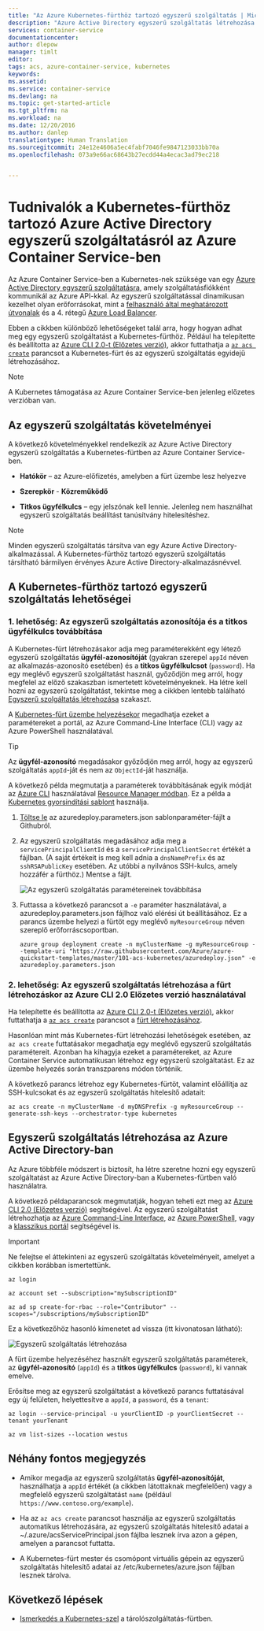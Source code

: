 ```yaml
---
title: "Az Azure Kubernetes-fürthöz tartozó egyszerű szolgáltatás | Microsoft Docs"
description: "Azure Active Directory egyszerű szolgáltatás létrehozása és kezelése az Azure Container Service-fürtben Kubernetes-szel"
services: container-service
documentationcenter: 
author: dlepow
manager: timlt
editor: 
tags: acs, azure-container-service, kubernetes
keywords: 
ms.assetid: 
ms.service: container-service
ms.devlang: na
ms.topic: get-started-article
ms.tgt_pltfrm: na
ms.workload: na
ms.date: 12/20/2016
ms.author: danlep
translationtype: Human Translation
ms.sourcegitcommit: 24e12e4606a5ec4fabf7046fe9847123033bb70a
ms.openlocfilehash: 073a9e66ac68643b27ecdd44a4ecac3ad79ec218


---
```


# <a name="about-the-azure-active-directory-service-principal-for-a-kubernetes-cluster-in-azure-container-service"></a>Tudnivalók a Kubernetes-fürthöz tartozó Azure Active Directory egyszerű szolgáltatásról az Azure Container Service-ben



Az Azure Container Service-ben a Kubernetes-nek szüksége van egy [Azure Active Directory egyszerű szolgáltatásra](../active-directory/active-directory-application-objects.md), amely szolgáltatásfiókként kommunikál az Azure API-kkal. Az egyszerű szolgáltatással dinamikusan kezelhet olyan erőforrásokat, mint a [felhasználó által meghatározott útvonalak](../virtual-network/virtual-networks-udr-overview.md) és a 4. rétegű [Azure Load Balancer](../load-balancer/load-balancer-overview.md).

Ebben a cikkben különböző lehetőségeket talál arra, hogy hogyan adhat meg egy egyszerű szolgáltatást a Kubernetes-fürthöz. Például ha telepítette és beállította az [Azure CLI 2.0-t (Előzetes verzió)](https://docs.microsoft.com/cli/azure/install-az-cli2), akkor futtathatja a [`az acs create`](https://docs.microsoft.com/en-us/cli/azure/acs#create) parancsot a Kubernetes-fürt és az egyszerű szolgáltatás egyidejű létrehozásához.

> [!NOTE]
> A Kubernetes támogatása az Azure Container Service-ben jelenleg előzetes verzióban van.


## <a name="requirements-for-the-service-principal"></a>Az egyszerű szolgáltatás követelményei

A következő követelményekkel rendelkezik az Azure Active Directory egyszerű szolgáltatás a Kubernetes-fürtben az Azure Container Service-ben. 

* **Hatókör** – az Azure-előfizetés, amelyben a fürt üzembe lesz helyezve

* **Szerepkör** - **Közreműködő**

* **Titkos ügyfélkulcs** – egy jelszónak kell lennie. Jelenleg nem használhat egyszerű szolgáltatás beállítást tanúsítvány hitelesítéshez.

> [!NOTE]
> Minden egyszerű szolgáltatás társítva van egy Azure Active Directory-alkalmazással. A Kubernetes-fürthöz tartozó egyszerű szolgáltatás társítható bármilyen érvényes Azure Active Directory-alkalmazásnévvel.
> 


## <a name="service-principal-options-for-a-kubernetes-cluster"></a>A Kubernetes-fürthöz tartozó egyszerű szolgáltatás lehetőségei

### <a name="option-1-pass-the-service-principal-client-id-and-client-secret"></a>1. lehetőség: Az egyszerű szolgáltatás azonosítója és a titkos ügyfélkulcs továbbítása

A Kubernetes-fürt létrehozásakor adja meg paraméterekként egy létező egyszerű szolgáltatás **ügyfél-azonosítóját** (gyakran szerepel `appId` néven az alkalmazás-azonosító esetében) és a **titkos ügyfélkulcsot** (`password`). Ha egy meglévő egyszerű szolgáltatást használ, győződjön meg arról, hogy megfelel az előző szakaszban ismertetett követelményeknek. Ha létre kell hozni az egyszerű szolgáltatást, tekintse meg a cikkben lentebb található [Egyszerű szolgáltatás létrehozása](#create-a-service-principal-in-azure-active-directory) szakaszt.

A [Kubernetes-fürt üzembe helyezésekor](./container-service-deployment.md) megadhatja ezeket a paramétereket a portál, az Azure Command-Line Interface (CLI) vagy az Azure PowerShell használatával.

>[!TIP] 
>Az **ügyfél-azonosító** megadásakor győződjön meg arról, hogy az egyszerű szolgáltatás `appId`-ját és nem az `ObjectId`-ját használja.
>

A következő példa megmutatja a paraméterek továbbításának egyik módját az [Azure CLI](../xplat-cli-install.md) használatával [Resource Manager módban](../xplat-cli-connect.md). Ez a példa a [Kubernetes gyorsindítási sablont](https://github.com/Azure/azure-quickstart-templates/tree/master/101-acs-kubernetes) használja.

1. [Töltse le](https://raw.githubusercontent.com/Azure/azure-quickstart-templates/master/101-acs-kubernetes/azuredeploy.parameters.json) az azuredeploy.parameters.json sablonparaméter-fájlt a Githubról.

2. Az egyszerű szolgáltatás megadásához adja meg a `servicePrincipalClientId` és a `servicePrincipalClientSecret` értékét a fájlban. (A saját értékeit is meg kell adnia a `dnsNamePrefix` és az `sshRSAPublicKey` esetében. Az utóbbi a nyilvános SSH-kulcs, amely hozzáfér a fürthöz.) Mentse a fájlt.

    ![Az egyszerű szolgáltatás paramétereinek továbbítása](./media/container-service-kubernetes-service-principal/service-principal-params.png)

3. Futtassa a következő parancsot a `-e` paraméter használatával, a azuredeploy.parameters.json fájlhoz való elérési út beállításához. Ez a parancs üzembe helyezi a fürtöt egy meglévő `myResourceGroup` néven szereplő erőforráscsoportban.

    ```CLI
    azure group deployment create -n myClusterName -g myResourceGroup --template-uri "https://raw.githubusercontent.com/Azure/azure-quickstart-templates/master/101-acs-kubernetes/azuredeploy.json" -e azuredeploy.parameters.json
    ```


### <a name="option-2-generate-the-service-principal-when-creating-the-cluster-with-the-azure-cli-20-preview"></a>2. lehetőség: Az egyszerű szolgáltatás létrehozása a fürt létrehozáskor az Azure CLI 2.0 Előzetes verzió használatával

Ha telepítette és beállította az [Azure CLI 2.0-t (Előzetes verzió)](https://docs.microsoft.com/cli/azure/install-az-cli2), akkor futtathatja a [`az acs create`](https://docs.microsoft.com/en-us/cli/azure/acs#create) parancsot a [fürt létrehozásához](./container-service-create-acs-cluster-cli.md).

Hasonlóan mint más Kubernetes-fürt létrehozási lehetőségek esetében, az `az acs create` futtatásakor megadhatja egy meglévő egyszerű szolgáltatás paramétereit. Azonban ha kihagyja ezeket a paramétereket, az Azure Container Service automatikusan létrehoz egy egyszerű szolgáltatást. Ez az üzembe helyezés során transzparens módon történik. 

A következő parancs létrehoz egy Kubernetes-fürtöt, valamint előállítja az SSH-kulcsokat és az egyszerű szolgáltatás hitelesítő adatait:

```console
az acs create -n myClusterName -d myDNSPrefix -g myResourceGroup --generate-ssh-keys --orchestrator-type kubernetes
```

## <a name="create-a-service-principal-in-azure-active-directory"></a>Egyszerű szolgáltatás létrehozása az Azure Active Directory-ban

Az Azure többféle módszert is biztosít, ha létre szeretne hozni egy egyszerű szolgáltatást az Azure Active Directory-ban a Kubernetes-fürtben való használatra. 

A következő példaparancsok megmutatják, hogyan teheti ezt meg az [Azure CLI 2.0 (Előzetes verzió)](https://docs.microsoft.com/cli/azure/install-az-cli2) segítségével. Az egyszerű szolgáltatást létrehozhatja az [Azure Command-Line Interface](../azure-resource-manager/resource-group-authenticate-service-principal-cli.md), az [Azure PowerShell](../azure-resource-manager/resource-group-authenticate-service-principal.md), vagy a [klasszikus portál](../azure-resource-manager/resource-group-create-service-principal-portal.md) segítségével is.

> [!IMPORTANT]
> Ne felejtse el áttekinteni az egyszerű szolgáltatás követelményeit, amelyet a cikkben korábban ismertettünk.
>

```console
az login

az account set --subscription="mySubscriptionID"

az ad sp create-for-rbac --role="Contributor" --scopes="/subscriptions/mySubscriptionID"
```

Ez a következőhöz hasonló kimenetet ad vissza (itt kivonatosan látható):

![Egyszerű szolgáltatás létrehozása](./media/container-service-kubernetes-service-principal/service-principal-creds.png)

A fürt üzembe helyezéséhez használt egyszerű szolgáltatás paraméterek, az **ügyfél-azonosító** (`appId`) és a **titkos ügyfélkulcs** (`password`), ki vannak emelve.


Erősítse meg az egyszerű szolgáltatást a következő parancs futtatásával egy új felületen, helyettesítve a `appId`, a `password`, és a `tenant`:

```console 
az login --service-principal -u yourClientID -p yourClientSecret --tenant yourTenant

az vm list-sizes --location westus
```

## <a name="additional-considerations"></a>Néhány fontos megjegyzés


* Amikor megadja az egyszerű szolgáltatás **ügyfél-azonosítóját**, használhatja a `appId` értékét (a cikkben látottaknak megfelelően) vagy a megfelelő egyszerű szolgáltatást `name` (például        `https://www.contoso.org/example`).

* Ha az `az acs create` parancsot használja az egyszerű szolgáltatás automatikus létrehozására, az egyszerű szolgáltatás hitelesítő adatai a ~/.azure/acsServicePrincipal.json fájlba lesznek írva azon a gépen, amelyen a parancsot futtatta.

* A Kubernetes-fürt mester és csomópont virtuális gépein az egyszerű szolgáltatás hitelesítő adatai az /etc/kubernetes/azure.json fájlban lesznek tárolva.

## <a name="next-steps"></a>Következő lépések

* [Ismerkedés a Kubernetes-szel](container-service-kubernetes-walkthrough.md) a tárolószolgáltatás-fürtben.



<!--HONumber=Jan17_HO1-->


